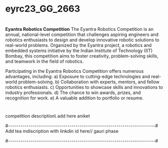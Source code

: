 # eyrc23_GG_2663
#
**Eyantra Robotics Competition**
The Eyantra Robotics Competition is an annual, national-level competition that challenges aspiring engineers and robotics enthusiasts to design and develop innovative robotic solutions to real-world problems. Organized by the Eyantra project, a robotics and embedded systems initiative by the Indian Institute of Technology (IIT) Bombay, this competition aims to foster creativity, problem-solving skills, and teamwork in the field of robotics.

Participating in the Eyantra Robotics Competition offers numerous advantages, including:
a) Exposure to cutting-edge technologies and real-world problem-solving.
b) Collaboration with experts, mentors, and fellow robotics enthusiasts.
c) Opportunities to showcase skills and innovations to industry professionals.
d) The chance to win awards, prizes, and recognition for work.
e) A valuable addition to portfolio or resume.


#
competition description\\ add here aniket

#------------------------------------------------------------------------#
Add tea mdiscription with linkdin id here// gauri phase

#------------------------------------------------------------------------#

